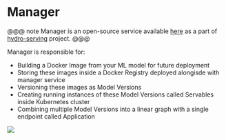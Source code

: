 # Manager

@@@ note
Manager is an open-source service available [here](https://github.com/Hydrospheredata/hydro-serving-manager)
as a part of [hydro-serving](https://github.com/Hydrospheredata/hydro-serving) project.
@@@

Manager is responsible for:   

* Building a Docker Image from your ML model for future deployment
* Storing these images inside a Docker Registry deployed alongisde with manager service
* Versioning these images as Model Versions
* Creating running instances of these Model Versions called Servables inside Kubernetes cluster
* Combining multiple Model Versions into a linear graph with a single endpoint called Application  


![](.../serving_screenshot.png)